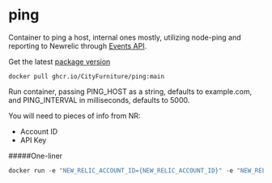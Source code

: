 # ping
Container to ping a host, internal ones mostly, utilizing node-ping and reporting to Newrelic through [Events API](https://docs.newrelic.com/docs/data-apis/ingest-apis/introduction-event-api/#submit-event).

Get the latest [package version](https://github.com/CityFurniture/ping/pkgs/container/ping)
```
docker pull ghcr.io/CityFurniture/ping:main
```

Run container, passing PING_HOST as a string, defaults to example.com, and PING_INTERVAL in milliseconds, defaults to 5000.

You will need to pieces of info from NR:
- Account ID
- API Key

#####One-liner

```go
docker run -e "NEW_RELIC_ACCOUNT_ID={NEW_RELIC_ACCOUNT_ID}" -e "NEW_RELIC_API_KEY={NEW_RELIC_API_KEY}" -e "PING_HOST=example.com" -e "PING_INTERVAL=2000"  ghcr.io/CityFurniture/ping:main 
```
